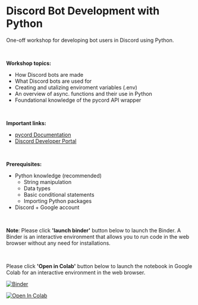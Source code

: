 # Discord Bot Development with Python
One-off workshop for developing bot users in Discord using Python.

<br>

**Workshop topics:**
  * How Discord bots are made
  * What Discord bots are used for
  * Creating and utalizing enviroment variables (.env)
  * An overview of async. functions and their use in Python
  * Foundational knowledge of the pycord API wrapper

<br>

**Important links:**
  * [pycord Documentation](https://docs.pycord.dev/en/master/)
  * [Discord Developer Portal](https://discord.com/developers/applications)

<br>

**Prerequisites:**
  * Python knowledge (recommended)
    * String manipulation
    * Data types
    * Basic conditional statements
    * Importing Python packages
  * Discord + Google account


<br>

**Note**: Please click **'launch binder'** button below to launch the Binder. A Binder is an interactive environment that allows you to run code in the web browser without any need for installations. 

<br>

Please click **'Open in Colab'** button below to launch the notebook in Google Colab for an interactive environment in the web browser.

[![Binder](https://mybinder.org/badge_logo.svg)](https://mybinder.org/v2/gh/CEASLIBRARY/Discord_Bot_Development_with_Python.git/main)

[![Open In Colab](https://colab.research.google.com/assets/colab-badge.svg)](http://colab.research.google.com/github/The-CEAS-Library/Discord_Bot_Development_with_Python)
